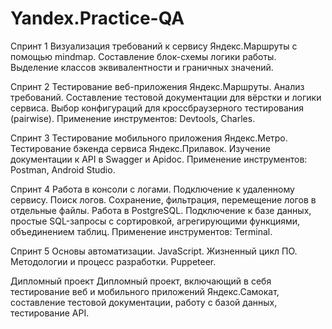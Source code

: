 # Yandex.Practice-QA

Спринт 1
Визуализация требований к сервису Яндекс.Маршруты с помощью mindmap. Составление блок-схемы логики работы. Выделение классов эквивалентности и граничных значений.

Спринт 2
Тестирование веб-приложения Яндекс.Маршруты. Анализ требований. Составление тестовой документации для вёрстки и логики сервиса. Выбор конфигураций для кроссбраузерного тестирования (pairwise). Применение инструментов: Devtools, Charles.

Спринт 3
Тестирование мобильного приложения Яндекс.Метро. Тестирование бэкенда сервиса Яндекс.Прилавок. Изучение документации к API в Swagger и Apidoc. Применение инструментов: Postman, Android Studio.

Спринт 4
Работа в консоли с логами. Подключение к удаленному сервису. Поиск логов. Сохранение, фильтрация, перемещение логов в отдельные файлы. Работа в PostgreSQL. Подключение к базе данных, простые SQL-запросы с сортировкой, агрегирующими функциями, объединением таблиц. Применение инструментов: Terminal.

Спринт 5
Основы автоматизации. JavaScript. Жизненный цикл ПО. Методологии и процесс разработки. Puppeteer.

Дипломный проект
Дипломный проект, включающий в себя тестирование веб и мобильного приложений Яндекс.Самокат, составление тестовой документации, работу с базой данных, тестирование API.
